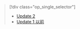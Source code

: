 > [!div class="op_single_selector"]
> * [Update 2](../articles/storsimple/storsimple-manage-jobs-u2.md)
> * [Update 1 以前 ](../articles/storsimple/storsimple-manage-jobs.md)
> 
> 

